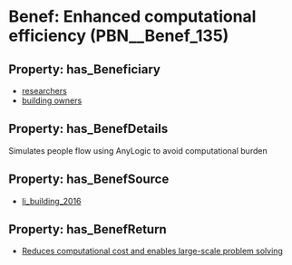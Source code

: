 # Benef: __Enhanced computational efficiency__ (PBN__Benef_135)

## Property: has_Beneficiary

* [researchers](../Stakeholder/PBN__Stakeholder_2)
* [building owners](../Stakeholder/PBN__Stakeholder_80)

## Property: has_BenefDetails

Simulates people flow using AnyLogic to avoid computational burden

## Property: has_BenefSource

* [li_building_2016](../Article/PBN__Article_29)

## Property: has_BenefReturn

* [Reduces computational cost and enables large-scale problem solving](../BenefReturn/PBN__BenefReturn_134)

